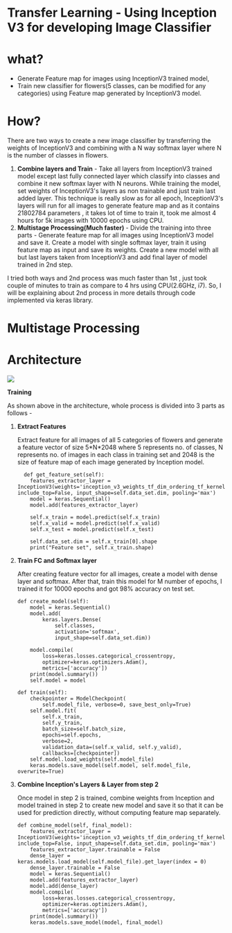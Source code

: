 # Transfer Learning - Using Inception V3 for developing Image Classifier
# what?
- Generate Feature map for images using InceptionV3 trained model,
- Train new classifier for flowers(5 classes, can be modified for any categories) using Feature map generated by InceptionV3 model.

# How?
There are two ways to create a new image classifier by transferring the weights of InceptionV3 and combining with a N way softmax layer where N is the number of classes in flowers.

1. <B>Combine layers and Train</B> - Take all layers from InceptionV3 trained model except last fully connected layer which classify into classes and combine it new softmax layer with N neurons. While training the model, set weights of InceptionV3's layers as non trainable and just train last added layer. This technique is really slow as for all epoch, InceptionV3's layers will run for all images to generate feature map and as it contains 21802784 parameters , it takes lot of time to train it, took me almost 4 hours for 5k images with 10000 epochs using CPU.
2. <B>Multistage Processing(Much faster)</B> - Divide the training into three parts - 
Generate feature map for all images using InceptionV3 model and save it.
Create a model with single softmax layer, train it using feature map as input and save its weights.
Create a new model with all but last layers taken from InceptionV3 and add final layer of model trained in 2nd step.

I tried both ways and 2nd process was much faster than 1st , just took couple of minutes to train as compare to 4 hrs using CPU(2.6GHz, i7). So, I will be explaining about 2nd process in more details through code implemented via keras library.

# Multistage Processing

# Architecture 
<img src="https://alquarizm.files.wordpress.com/2019/03/image-4.png"/>

<p><strong>Training</strong><br /><p>As shown above in the architecture, whole process is divided into 3 parts as follows - </p></p>

<ol><li><strong>Extract Features </strong><p>Extract feature for all images of all 5 categories of flowers and generate a feature vector of size 5*N*2048 where 5 represents no. of classes, N represents no. of images in each class in training set and 2048 is the size of feature map of each image generated by Inception model.
  
  
      def get_feature_set(self):
        features_extractor_layer = InceptionV3(weights='inception_v3_weights_tf_dim_ordering_tf_kernels_notop.h5', include_top=False, input_shape=self.data_set.dim, pooling='max')
        model = keras.Sequential()
        model.add(features_extractor_layer)
        
        self.x_train = model.predict(self.x_train)
        self.x_valid = model.predict(self.x_valid)
        self.x_test = model.predict(self.x_test)
        
        self.data_set.dim = self.x_train[0].shape
        print("Feature set", self.x_train.shape)
</li>
<li><strong>Train FC and Softmax layer</strong><p>After creating feature vector for all images, create a model with dense layer and softmax. After that, train this model for M number of epochs, I trained it for 10000 epochs and got 98% accuracy on test set. 
  
    def create_model(self):
        model = keras.Sequential()
        model.add(
            keras.layers.Dense(
                self.classes,
                activation='softmax',
                input_shape=self.data_set.dim))

        model.compile(
            loss=keras.losses.categorical_crossentropy,
            optimizer=keras.optimizers.Adam(),
            metrics=['accuracy'])
        print(model.summary())
        self.model = model

    def train(self):
        checkpointer = ModelCheckpoint(
            self.model_file, verbose=0, save_best_only=True)
        self.model.fit(
            self.x_train,
            self.y_train,
            batch_size=self.batch_size,
            epochs=self.epochs,
            verbose=2,
            validation_data=(self.x_valid, self.y_valid),
            callbacks=[checkpointer])
        self.model.load_weights(self.model_file)
        keras.models.save_model(self.model, self.model_file, overwrite=True)
</p> </li>
<li><strong>Combine Inception's Layers &amp; Layer from step 2</strong><p>Once model in step 2 is trained, combine weights from Inception and model trained in step 2 to create new model and save it so that it can be used for prediction directly, without computing feature map separately.
  
    def combine_model(self, final_model):
        features_extractor_layer = InceptionV3(weights='inception_v3_weights_tf_dim_ordering_tf_kernels_notop.h5', include_top=False, input_shape=self.data_set.dim, pooling='max')
        features_extractor_layer.trainable = False
        dense_layer = keras.models.load_model(self.model_file).get_layer(index = 0)
        dense_layer.trainable = False
        model = keras.Sequential()
        model.add(features_extractor_layer)
        model.add(dense_layer)
        model.compile(
            loss=keras.losses.categorical_crossentropy,
            optimizer=keras.optimizers.Adam(),
            metrics=['accuracy'])
        print(model.summary())
        keras.models.save_model(model, final_model)
 </p></li></ol>
